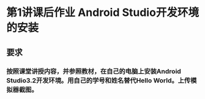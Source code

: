 # 第1讲课后作业 Android Studio开发环境的安装
## 要求
### 按照课堂讲授内容，并参照教材，在自己的电脑上安装Android Studio3.2开发环境。用自己的学号和姓名替代Hello World。上传模拟器截图。
